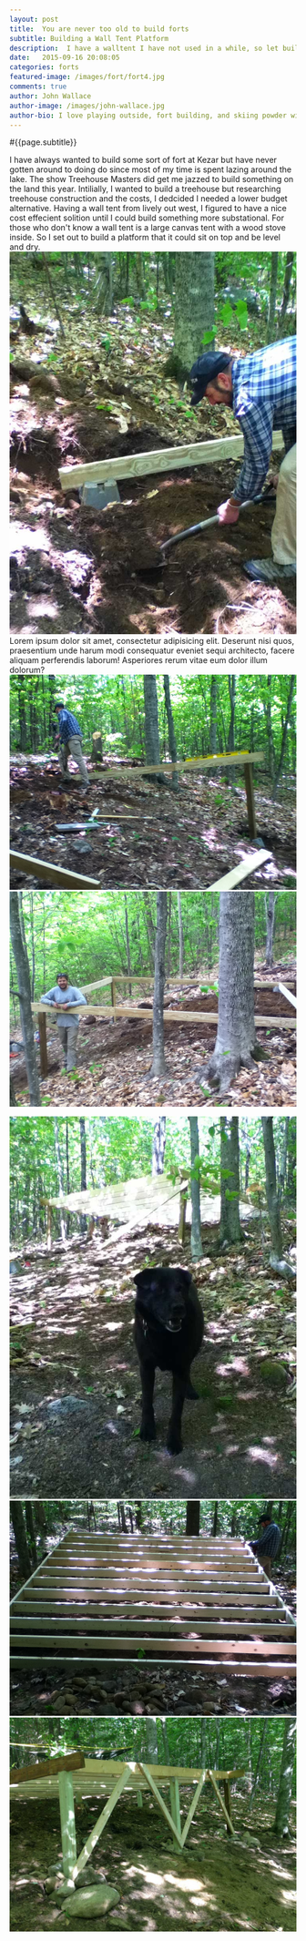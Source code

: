 ```yaml
---
layout: post
title:  You are never too old to build forts
subtitle: Building a Wall Tent Platform
description:  I have a walltent I have not used in a while, so let build a sweet little platform for it to rest upon.
date:   2015-09-16 20:08:05
categories: forts
featured-image: /images/fort/fort4.jpg
comments: true
author: John Wallace
author-image: /images/john-wallace.jpg
author-bio: I love playing outside, fort building, and skiing powder with my wife and dog.  Currently a front end devloper at AppNeta.
---
```

#{{page.subtitle}}

I have always wanted to build some sort of fort at Kezar but have never gotten around to doing do since most of my time is spent lazing around the lake. The show Treehouse Masters did get me jazzed to build something on the land this year. Intilially, I wanted to build a treehouse but researching treehouse construction and the costs, I dedcided I needed a lower budget alternative.
Having a wall tent from lively out west, I figured to have a nice cost effecient solition until I could build something more substational.  For those who don't know a wall tent is a large canvas tent with a wood stove inside.  So I set out to build a platform that it could sit on top and be level and dry.
<img src="/images/fort/fort1.jpg" alt="" class="post-photo">
Lorem ipsum dolor sit amet, consectetur adipisicing elit. Deserunt nisi quos, praesentium unde harum modi consequatur eveniet sequi architecto, facere aliquam perferendis laborum! Asperiores rerum vitae eum dolor illum dolorum?
<img src="/images/fort/fort2.jpg" alt="" class="post-photo">
<img src="/images/fort/fort3.jpg" alt="" class="post-photo">

<!-- <img src="/images/fort/fort4.jpg" alt="" class="post-photo"> -->
<img src="/images/fort/fort6.jpg" alt="" class="post-photo">
<img src="/images/fort/fort7.jpg" alt="" class="post-photo">
<!-- <img src="/images/fort/fort8.jpg" alt="" class="post-photo"> -->
<img src="/images/fort/fort8.jpg" class="post-photo">
